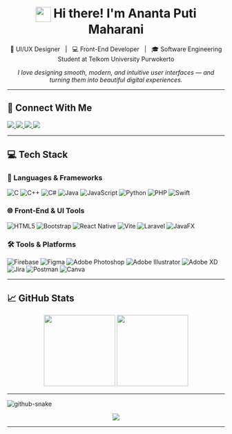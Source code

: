 <h1 align="center">
  <img src="https://media.giphy.com/media/hvRJCLFzcasrR4ia7z/giphy.gif" width="35" style="vertical-align:middle"/> Hi there! I'm Ananta Puti Maharani
</h1>

<p align="center">
  🎨 UI/UX Designer &nbsp; | &nbsp; 💻 Front-End Developer &nbsp; | &nbsp; 🎓 Software Engineering Student at Telkom University Purwokerto  
</p>
<p align="center">
  <i>I love designing smooth, modern, and intuitive user interfaces — and turning them into beautiful digital experiences.</i>
</p>

---

## 🔗 Connect With Me

<p align="left">
  <a href="https://www.linkedin.com/in/ananta-puti-299788281/" target="_blank">
    <img src="https://img.shields.io/badge/LinkedIn-0077B5?style=for-the-badge&logo=linkedin&logoColor=white"/>
  </a>
  <a href="https://instagram.com/mahanantaa_" target="_blank">
    <img src="https://img.shields.io/badge/Instagram-E4405F?style=for-the-badge&logo=instagram&logoColor=white"/>
  </a>
  <a href="https://www.behance.net/anantaputi" target="_blank">
    <img src="https://img.shields.io/badge/Behance-1769FF?style=for-the-badge&logo=behance&logoColor=white"/>
  </a>
  <a href="https://discord.gg/mahananta" target="_blank">
    <img src="https://img.shields.io/badge/Discord-5865F2?style=for-the-badge&logo=discord&logoColor=white"/>
  </a>
</p>

---

## 💻 Tech Stack

### 🚀 Languages & Frameworks

![C](https://img.shields.io/badge/C-00599C?style=flat&logo=c&logoColor=white)
![C++](https://img.shields.io/badge/C++-00599C?style=flat&logo=c%2B%2B&logoColor=white)
![C#](https://img.shields.io/badge/C%23-239120?style=flat&logo=csharp&logoColor=white)
![Java](https://img.shields.io/badge/Java-ED8B00?style=flat&logo=openjdk&logoColor=white)
![JavaScript](https://img.shields.io/badge/JavaScript-F7DF1E?style=flat&logo=javascript&logoColor=black)
![Python](https://img.shields.io/badge/Python-3776AB?style=flat&logo=python&logoColor=yellow)
![PHP](https://img.shields.io/badge/PHP-777BB4?style=flat&logo=php&logoColor=white)
![Swift](https://img.shields.io/badge/Swift-F54A2A?style=flat&logo=swift&logoColor=white)

### 🌐 Front-End & UI Tools

![HTML5](https://img.shields.io/badge/HTML5-E34F26?style=flat&logo=html5&logoColor=white)
![Bootstrap](https://img.shields.io/badge/Bootstrap-7952B3?style=flat&logo=bootstrap&logoColor=white)
![React Native](https://img.shields.io/badge/React_Native-20232A?style=flat&logo=react&logoColor=61DAFB)
![Vite](https://img.shields.io/badge/Vite-646CFF?style=flat&logo=vite&logoColor=white)
![Laravel](https://img.shields.io/badge/Laravel-FF2D20?style=flat&logo=laravel&logoColor=white)
![JavaFX](https://img.shields.io/badge/JavaFX-FF0000?style=flat&logo=java&logoColor=white)

### 🛠 Tools & Platforms

![Firebase](https://img.shields.io/badge/Firebase-FFCA28?style=flat&logo=firebase&logoColor=white)
![Figma](https://img.shields.io/badge/Figma-F24E1E?style=flat&logo=figma&logoColor=white)
![Adobe Photoshop](https://img.shields.io/badge/Photoshop-31A8FF?style=flat&logo=adobe-photoshop&logoColor=white)
![Adobe Illustrator](https://img.shields.io/badge/Illustrator-FF9A00?style=flat&logo=adobe-illustrator&logoColor=white)
![Adobe XD](https://img.shields.io/badge/XD-FF61F6?style=flat&logo=adobe-xd&logoColor=white)
![Jira](https://img.shields.io/badge/Jira-0052CC?style=flat&logo=jira&logoColor=white)
![Postman](https://img.shields.io/badge/Postman-FF6C37?style=flat&logo=postman&logoColor=white)
![Canva](https://img.shields.io/badge/Canva-00C4CC?style=flat&logo=canva&logoColor=white)

---

## 📈 GitHub Stats

<div align="center">
  <img src="https://github-readme-stats.vercel.app/api?username=ananta1705&show_icons=true&theme=radical&count_private=true&hide_border=true" height="165px"/>
  <img src="https://github-readme-stats.vercel.app/api/top-langs/?username=ananta1705&layout=compact&theme=radical&hide_border=true" height="165px"/>
</div>



---



<picture>
  <source media="(prefers-color-scheme: dark)" srcset="https://raw.githubusercontent.com/tobiasmeyhoefer/tobiasmeyhoefer/output/github-snake-dark.svg" />
  <source media="(prefers-color-scheme: light)" srcset="https://raw.githubusercontent.com/tobiasmeyhoefer/tobiasmeyhoefer/output/github-snake.svg" />
  <img alt="github-snake" src="https://raw.githubusercontent.com/tobiasmeyhoefer/tobiasmeyhoefer/output/github-snake.svg" />
</picture>

<p align="center">
  <img src="https://readme-typing-svg.herokuapp.com?font=Fira+Code&size=22&duration=4000&pause=1000&center=true&vCenter=true&width=500&lines=Hello+World!+I'm+Ananta+Puti;UI%2FUX+Designer+%2B+Frontend+Dev.;Keep+designing+great+experiences!;Let's+connect+%26+collaborate+%F0%9F%92%AA" />
</p>

---

<!-- Crafted with love & coffee ☕ by Ananta Puti Maharani -->
